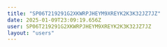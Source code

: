 ```yaml
---
title: "SP06T219291G2XKWRPJHEYM9XREYK2K3K32JZ7JZ"
date: 2025-01-09T23:09:19.656Z
user: SP06T219291G2XKWRPJHEYM9XREYK2K3K32JZ7JZ
layout: "users"
---
```

    